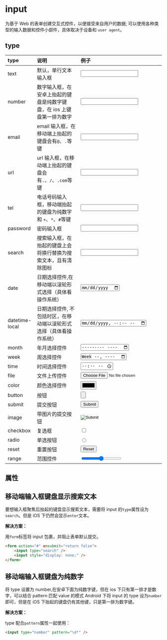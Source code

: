 # input

为基于 Web 的表单创建交互式控件，以便接受来自用户的数据; 可以使用各种类型的输入数据和控件小部件，具体取决于设备和 `user agent`。

## type

| type           | 说明                                                                  | 例子                            |
| :------------- | :-------------------------------------------------------------------- | :------------------------------ |
| text           | 默认，单行文本输入框                                                  | <input type="text" />           |
| number         | 数字输入框，在安卓上抬起的键盘是纯数字键盘，在 ios 上键盘第一排为数字 | <input type="number" />         |
| email          | email 输入框，在移动端上抬起的键盘会有`@`、`.`等键                    | <input type="email" />          |
| url            | url 输入框，在移动端上抬起的键盘会有`.`、`/`、`.com`等键              | <input type="url" />            |
| tel            | 电话号码输入框，移动端抬起的键盘为纯数字和 `+`、`*`、`#`等键          | <input type="tel" />            |
| password       | 密码输入框                                                            | <input type="password" />       |
| search         | 搜索输入框，在抬起的键盘上会将换行替换为搜索文本，且有清除图标        | <input type="search" />         |
| date           | 日期选择控件,在移动端以滚轮形式选择（具体看操作系统）                 | <input type="date" />           |
| datetime-local | 日期选择控件, 不包括时区，在移动端以滚轮形式选择（具体看操作系统）    | <input type="datetime-local" /> |
| month          | 年月选择控件                                                          | <input type="month" />          |
| week           | 周选择控件                                                            | <input type="week" />           |
| time           | 时间选择控件                                                          | <input type="time" />           |
| file           | 文件上传控件                                                          | <input type="file" />           |
| color          | 颜色选择控件                                                          | <input type="color" />          |
| button         | 按钮                                                                  | <input type="button" />         |
| submit         | 提交按钮                                                              | <input type="submit" />         |
| image          | 带图片的提交按钮                                                      | <input type="image" />          |
| checkbox       | 复选框                                                                | <input type="checkbox" />       |
| radio          | 单选按钮                                                              | <input type="radio" />          |
| reset          | 重置按钮                                                              | <input type="reset" />          |
| range          | 范围控件                                                              | <input type="range" />          |

## 属性

## 移动端输入框键盘显示搜索文本

要想输入框聚焦后抬起的键盘显示搜索文本，需要将 input 的`type`属性设为`search`。但是 iOS 下仍然会显示`enter`文本。

**解决方案：**

用`form`标签将 input 包裹，并阻止表单默认提交。

```html
<form action="#" οnsubmit="return false">
    <input type="search" />
    <input style="display: none;" />
</form>
```

## 移动端输入框键盘为纯数字

将 type 设置为 number,在安卓下面为纯数字键，但在 ios 下只有第一排才是数字，可以结合 pattern 匹配 value 的模式
Android 下将 input 的 type 设为`number`即可，但是在 iOS 下抬起的键盘仍有其他键，只是第一排为数字键。

**解决方案：**

type 配合`pattern`属性一起使用：

```html
<input type="number" pattern="\d*" />
```
